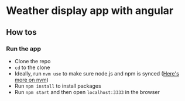 # Weather display app with angular

## How tos

### Run the app

* Clone the repo
* `cd` to the clone
* Ideally, run `nvm use` to make sure node.js and npm is synced ([Here's more on nvm](https://github.com/creationix/nvm))
* Run `npm install` to install packages
* Run `npm start` and then open `localhost:3333` in the browser
